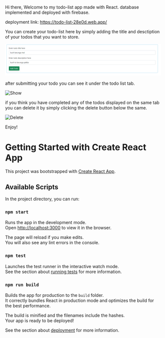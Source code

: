 
Hi there, Welcome to my todo-list app made with React.
database implemented and deployed with firebase.

deployment link: https://todo-list-28e0d.web.app/

You can create your todo-list here by simply adding the title and desctiption of your
todos that you want to store.

![Create](https://github.com/ibewithu/todo-app-/blob/main/todos-app/img/create.png)


after submitting your todo you can see it under the todo list tab.

![Show](./img/show.png)


if you think you have completed any of the todos displayed on the same tab you can delete it
by simply clicking the delete button below the same.

![Delete](./img/delete.png)

Enjoy!



# Getting Started with Create React App

This project was bootstrapped with [Create React App](https://github.com/facebook/create-react-app).

## Available Scripts

In the project directory, you can run:

### `npm start`

Runs the app in the development mode.\
Open [http://localhost:3000](http://localhost:3000) to view it in the browser.

The page will reload if you make edits.\
You will also see any lint errors in the console.

### `npm test`

Launches the test runner in the interactive watch mode.\
See the section about [running tests](https://facebook.github.io/create-react-app/docs/running-tests) for more information.

### `npm run build`

Builds the app for production to the `build` folder.\
It correctly bundles React in production mode and optimizes the build for the best performance.

The build is minified and the filenames include the hashes.\
Your app is ready to be deployed!

See the section about [deployment](https://facebook.github.io/create-react-app/docs/deployment) for more information.

